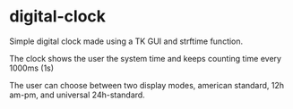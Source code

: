 # digital-clock
Simple digital clock made using a TK GUI and strftime function.

The clock shows the user the system time and keeps counting time every 1000ms (1s)

The user can choose between two display modes, american standard, 12h am-pm, and universal 24h-standard.
